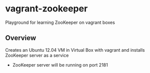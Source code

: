 vagrant-zookeeper
================

Playground for learning ZooKeeper on vagrant boxes


Overview
--------
Creates an Ubuntu 12.04 VM in Virtual Box with vagrant and installs ZooKeeper server as a service

- ZooKeeper server will be running on port 2181
